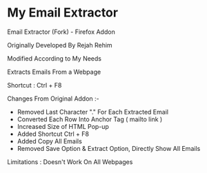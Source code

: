 # My Email Extractor

Email Extractor (Fork) - Firefox Addon

Originally Developed By Rejah Rehim

Modified According to My Needs

Extracts Emails From a Webpage

Shortcut : Ctrl + F8

Changes From Original Addon :-
 * Removed Last Character "." For Each Extracted Email
 * Converted Each Row Into Anchor Tag ( mailto link )
 * Increased Size of HTML Pop-up
 * Added Shortcut Ctrl + F8
 * Added Copy All Emails
 * Removed Save Option & Extract Option, Directly Show All Emails

Limitations : Doesn't Work On All Webpages

